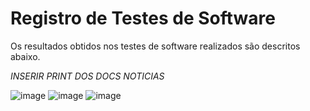 # Registro de Testes de Software

Os resultados obtidos nos testes de software realizados são descritos abaixo.

*INSERIR PRINT DOS DOCS NOTICIAS*

![image](https://user-images.githubusercontent.com/63524496/207152010-e72aac73-d01d-43e1-baa8-436dfacbe52f.png)
![image](https://user-images.githubusercontent.com/63524496/207152048-9591e578-d8a9-40ab-8b17-00be6403c86e.png)
![image](https://user-images.githubusercontent.com/63524496/207152314-66abe465-8806-4ff7-87aa-8c210599b0d6.png)



